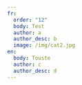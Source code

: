 ```yaml
---
fr:
  order: "12"
  body: Test
  author: a
  author_desc: b
  image: /img/cat2.jpg
en:
  body: Touste
  author: c
  author_desc: d
---
```

